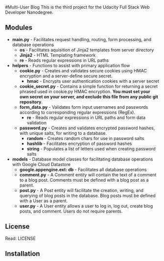 #Multi-User Blog
This is the third project for the Udacity Full Stack Web Developer Nanodegree.

## Modules

* __main.py__ - Facilitates request handling, routing, form processing, and database operations
  * __os__ - Facilitates aquisition of Jinja2 templates from server directory
  * __Jinja2__ - HTML Templating framework
  * __re__ - Reads regular expressions in URL paths
* __helpers__ - Functions to assist with primary application flow
  * __cookie.py__ - Creates and validates secure cookies using HMAC encryption and a server-define secure secret.
    * __hmac__ - Encrypts user authentication cookies with a server secret
  * __cookie_secret.py__ - Contains a simple function for returning a secret phrased used in cookie.py HMAC encryption. **You must set your own secret on your server, and exclude this file from any public git repository**.
  * __form_data.py__ - Validates form input usernames and passwords according to corresponding regular expressions (RegEx).
    * __re__ - Reads regular expressions in URL paths and form data validation
  * __password.py__ - Creates and validates encrypted password hashes, with unique salts, for writing to a database.
    * __random__ - Creates random chars for use in password salts
    * __hashlib__ - Facilitates encryption of password hashes
    * __string__ - Populates a list of letters used when creating password salts
* __models__ - Database model classes for facilitating database operations with Google Cloud Datastore
  * __google.appengine.ext: db__ - Facilitates all database operations
  * __comment.py__ - A Comment entity will contain the text of a comment to a blog post. Comments must be defined with a blog post as a parent.
  * __post.py__ - A Post entity will facilitate the creation, writing, and querying of blog posts in the database. Blog posts must be defined with a User as a parent.
  * __user.py__ - A User entity allows a user to log in, log out, create blog posts, and comment. Users do not require parents.


## License
Read: LICENSE

## Installation
